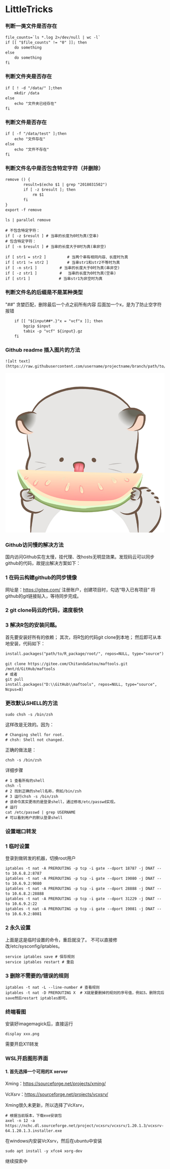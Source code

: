 # LittleTricks
### 判断一类文件是否存在
```
file_counts=`ls *.log 2>/dev/null | wc -l`
if [[ "$file_counts" != "0" ]]; then
    do something
else
    do something
fi
```
### 判断文件夹是否存在
```
if [ ! -d "/data/" ];then
    mkdir /data
else
    echo "文件夹已经存在"
fi
```
### 判断文件是否存在
```
if [ -f "/data/test" ];then
    echo "文件存在"
else
    echo "文件不存在"
fi
```
### 判断文件名中是否包含特定字符（并删除）
```
remove () {
        result=$(echo $1 | grep "2018031502")
        if [ -z $result ]; then
            rm $1
        fi
}
export -f remove 

ls | parallel remove 

# 不包含特定字符：
if [ -z $result ] # 当串的长度为0时为真(空串)
# 包含特定字符：
if [ -n $result ] # 当串的长度大于0时为真(串非空)

if [ str1 = str2 ]　　　　　 # 当两个串有相同内容、长度时为真 
if [ str1 != str2 ]　　　　　# 当串str1和str2不等时为真 
if [ -n str1 ]　　　　　　# 当串的长度大于0时为真(串非空) 
if [ -z str1 ]　　　　　　#　 当串的长度为0时为真(空串) 
if [ str1 ]　　　　　　　 # 当串str1为非空时为真
```
### 判断文件名的后缀是不是某种类型
"##" 贪婪匹配，删除最后一个点之前所有内容
后面加一个x，是为了防止空字符报错
```
    if [[ "${input##*.}"x = "vcf"x ]]; then
        bgzip $input
        tabix -p "vcf" ${input}.gz
    fi
```
### Github readme 插入图片的方法
```
![alt text](https://raw.githubusercontent.com/username/projectname/branch/path/to/img.png)
```
![alt text](https://github.com/Chitanda-Satou/LittleTricks/blob/master/images/bamao.jpg)

### Github访问慢的解决方法
国内访问Github实在太慢，挂代理、改hosts无明显效果。发现码云可以同步github的代码，故提出解决方案如下：
### 1 在码云构建github的同步镜像
网址是：https://gitee.com/
注册账户，创建项目时，勾选“导入已有项目”
将github的git链接贴入，等待同步完成。

### 2 git clone码云的代码，速度极快

### 3 解决R包的安装问题。
首先要安装好所有的依赖；
其次，将R包的代码git clone到本地；
然后即可从本地安装，代码如下：
```
install.packages("path/to/R_package/root/", repos=NULL, type="source")

git clone https://gitee.com/ChitandaSatou/maftools.git /mnt/d/GitHub/maftools
# 或者
git pull
install.packages("D:\\GitHub\\maftools", repos=NULL, type="source", Ncpus=8)
```

### 更改默认SHELL的方法
```
sudo chsh -s /bin/zsh
```
这样改是无效的。因为：
```
# Changing shell for root.
# chsh: Shell not changed.
```
正确的做法是：
```
chsh -s /bin/zsh
```
详细步骤
```
# 1 查看所有的shell
chsh -l
# 2 找到正确的shell名称，例如/bin/zsh
# 3 运行chsh -s /bin/zsh
# 该命令其实更改的是登录shell，通过修改/etc/passwd实现。
# 运行
cat /etc/passwd | grep USERNAME
# 可以看到用户的默认登录shell

```
### 设置端口转发

### 1 临时设置

登录到做转发的机器，切换root用户
```
iptables -t nat -A PREROUTING -p tcp -i gate --dport 18787 -j DNAT --to 10.6.8.2:8787
iptables -t nat -A PREROUTING -p tcp -i gate --dport 19080 -j DNAT --to 10.6.9.2:9080
iptables -t nat -A PREROUTING -p tcp -i gate --dport 28888 -j DNAT --to 10.6.8.2:28888
iptables -t nat -A PREROUTING -p tcp -i gate --dport 31229 -j DNAT --to 10.6.9.2:22
iptables -t nat -A PREROUTING -p tcp -i gate --dport 19081 -j DNAT --to 10.6.9.2:8081
```
### 2 永久设置
上面是这是临时设置的命令，重启就没了。
不可以直接修改/etc/sysconfig/iptables。
```
service iptables save # 保存规则
service iptables restart # 重启
```
### 3 删除不需要的/错误的规则
```
iptables -t nat -L --line-number # 查看规则 
iptables -t nat -D PREROUTING X  # X就是要删掉的规则的序号值，例如3。删除完后save然后restart iptables即可。
```
### 终端看图

安装好imagemagick后，直接运行
```
display xxx.png
```
需要开启X11转发


### WSL开启图形界面

#### 1. 首先选择一个可用的X xerver
Xming：https://sourceforge.net/projects/xming/

VcXsrv：https://sourceforge.net/projects/vcxsrv/

Xming很久未更新，所以选择了VcXsrv，
```
# 根据当前版本，下载exe安装包
axel -n 12 -a https://nchc.dl.sourceforge.net/project/vcxsrv/vcxsrv/1.20.1.3/vcxsrv-64.1.20.1.3.installer.exe
```
在windows内安装VcXsrv，然后在ubuntu中安装
```
sudo apt install -y xfce4 xorg-dev
```
继续探索中
